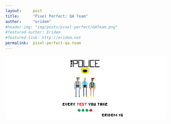 ```yaml
---
layout:     post
title:      "Pixel Perfect: QA Team"
author:     "eridem"
#header-img: "img/posts/pixel-perfect/QATeam.png"
#featured-author: Eridem
#featured-link: http://eridem.net
permalink:  pixel-perfect-qa-team
---
```


![](img/posts/pixel-perfect/QATeam.png)
